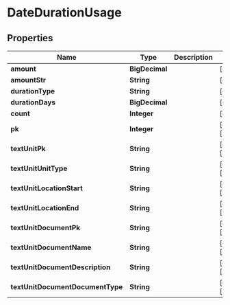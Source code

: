 

# DateDurationUsage


## Properties

| Name | Type | Description | Notes |
|------------ | ------------- | ------------- | -------------|
|**amount** | **BigDecimal** |  |  [optional] |
|**amountStr** | **String** |  |  [optional] |
|**durationType** | **String** |  |  [optional] |
|**durationDays** | **BigDecimal** |  |  [optional] |
|**count** | **Integer** |  |  [optional] |
|**pk** | **Integer** |  |  [optional] [readonly] |
|**textUnitPk** | **String** |  |  [optional] [readonly] |
|**textUnitUnitType** | **String** |  |  [optional] [readonly] |
|**textUnitLocationStart** | **String** |  |  [optional] [readonly] |
|**textUnitLocationEnd** | **String** |  |  [optional] [readonly] |
|**textUnitDocumentPk** | **String** |  |  [optional] [readonly] |
|**textUnitDocumentName** | **String** |  |  [optional] [readonly] |
|**textUnitDocumentDescription** | **String** |  |  [optional] [readonly] |
|**textUnitDocumentDocumentType** | **String** |  |  [optional] [readonly] |



